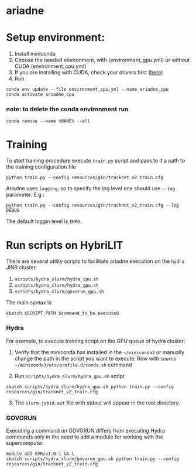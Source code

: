 # ariadne


# Setup environment:

1. Install miniconda
2. Choose the needed environment, with (environment_gpu.yml) or without CUDA (environment_cpu.yml)
3. If you are installing with CUDA, check your drivers first ([here](https://docs.nvidia.com/deploy/cuda-compatibility/index.html))
4. Run
```
conda env update --file environment_cpu.yml --name ariadne_cpu
conda activate ariadne_cpu
```

### note: to delete the conda environment run
```
conda remove --name %NAME% --all
```

# Training

To start training procedure execute `train.py` script and pass to it a path to the
training configuration file

```
python train.py --config resources/gin/tracknet_v2_train.cfg
```

Ariadne uses `logging`, so to specify the log level one should use `--log` parameter. E.g.:

```
python train.py --config resources/gin/tracknet_v2_train.cfg --log DEBUG
```

The default loggin level is `INFO`.


# Run scripts on HybriLIT

There are several utility scripts to facilitate ariadne execution on the `hydra` JINR cluster:

1. `scripts/hydra_slurm/hydra_cpu.sh`
2. `scripts/hydra_slurm/hydra_gpu.sh`
3. `scripts/hydra_slurm/govorun_gpu.sh`

The main syntax is:
```
sbatch $SCRIPT_PATH $command_to_be_executed
```

### Hydra

For example, to execute training script on the GPU queue of hydra cluster:
1. Verify that the miniconda has installed in the `~/miniconda3` or manually change the path in the
script you want to execute. Row with `source ~/miniconda3/etc/profile.d/conda.sh` command

2. Run `scripts/hydra_slurm/hydra_gpu.sh` script
```
sbatch scripts/hydra_slurm/hydra_gpu.sh python train.py --config resources/gin/tracknet_v2_train.cfg
```

3. The `slurm-jobid.out` file with stdout will appear in the root directory.

### GOVORUN

Executing a command on GOVORUN differs from executing Hydra commands only in the need to add a module for working with the supercomputer.

```
module add GVR/v1.0-1 && \
sbatch scripts/hydra_slurm/govorun_gpu.sh python train.py --config resources/gin/tracknet_v2_train.cfg
```
